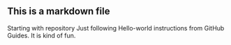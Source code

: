
 ## This is a markdown file
Starting with repository
Just following Hello-world instructions from GitHub Guides. It is kind of fun.
